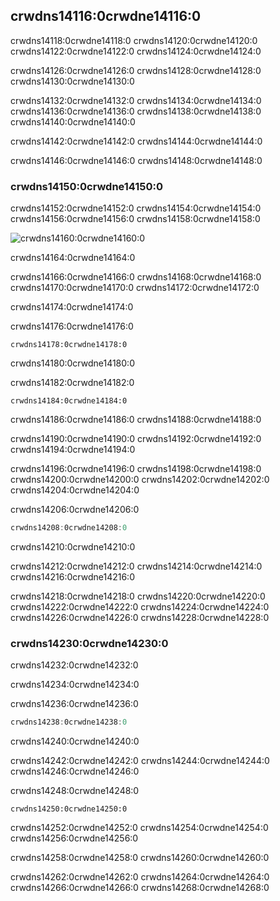 ## crwdns14116:0crwdne14116:0

crwdns14118:0crwdne14118:0 crwdns14120:0crwdne14120:0 crwdns14122:0crwdne14122:0 crwdns14124:0crwdne14124:0

crwdns14126:0crwdne14126:0 crwdns14128:0crwdne14128:0 crwdns14130:0crwdne14130:0

crwdns14132:0crwdne14132:0 crwdns14134:0crwdne14134:0 crwdns14136:0crwdne14136:0 crwdns14138:0crwdne14138:0 crwdns14140:0crwdne14140:0

crwdns14142:0crwdne14142:0 crwdns14144:0crwdne14144:0

crwdns14146:0crwdne14146:0 crwdns14148:0crwdne14148:0

### crwdns14150:0crwdne14150:0

crwdns14152:0crwdne14152:0 crwdns14154:0crwdne14154:0 crwdns14156:0crwdne14156:0 crwdns14158:0crwdne14158:0

<img alt="crwdns14160:0crwdne14160:0" src="crwdns14162:0crwdne14162:0" class="center" />

<span class="caption">crwdns14164:0crwdne14164:0</span>

crwdns14166:0crwdne14166:0 crwdns14168:0crwdne14168:0 crwdns14170:0crwdne14170:0 crwdns14172:0crwdne14172:0

crwdns14174:0crwdne14174:0

<span class="filename">crwdns14176:0crwdne14176:0</span>

```rust,ignore,does_not_compile
crwdns14178:0crwdne14178:0
```


<span class="caption">crwdns14180:0crwdne14180:0</span>

crwdns14182:0crwdne14182:0

```console
crwdns14184:0crwdne14184:0
```

crwdns14186:0crwdne14186:0 crwdns14188:0crwdne14188:0

crwdns14190:0crwdne14190:0 crwdns14192:0crwdne14192:0 crwdns14194:0crwdne14194:0

crwdns14196:0crwdne14196:0 crwdns14198:0crwdne14198:0 crwdns14200:0crwdne14200:0 crwdns14202:0crwdne14202:0 crwdns14204:0crwdne14204:0

<span class="filename">crwdns14206:0crwdne14206:0</span>

```rust
crwdns14208:0crwdne14208:0
```


<span class="caption">crwdns14210:0crwdne14210:0</span>

crwdns14212:0crwdne14212:0 crwdns14214:0crwdne14214:0 crwdns14216:0crwdne14216:0

crwdns14218:0crwdne14218:0 crwdns14220:0crwdne14220:0 crwdns14222:0crwdne14222:0 crwdns14224:0crwdne14224:0 crwdns14226:0crwdne14226:0 crwdns14228:0crwdne14228:0

### crwdns14230:0crwdne14230:0

crwdns14232:0crwdne14232:0

crwdns14234:0crwdne14234:0

<span class="filename">crwdns14236:0crwdne14236:0</span>

```rust
crwdns14238:0crwdne14238:0
```

<span class="caption">crwdns14240:0crwdne14240:0</span>

crwdns14242:0crwdne14242:0 crwdns14244:0crwdne14244:0<!-- ignore --> crwdns14246:0crwdne14246:0

crwdns14248:0crwdne14248:0

```console
crwdns14250:0crwdne14250:0
```

crwdns14252:0crwdne14252:0 crwdns14254:0crwdne14254:0 crwdns14256:0crwdne14256:0

crwdns14258:0crwdne14258:0 crwdns14260:0crwdne14260:0

crwdns14262:0crwdne14262:0 crwdns14264:0crwdne14264:0 crwdns14266:0crwdne14266:0 crwdns14268:0crwdne14268:0
